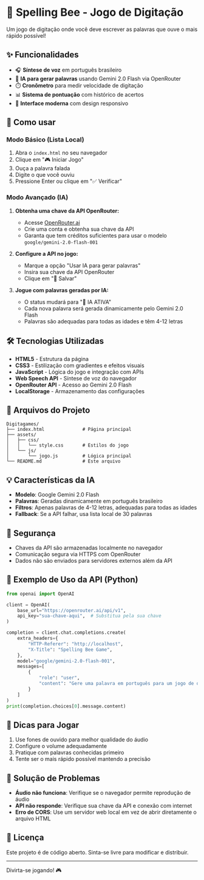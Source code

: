 # 🐝 Spelling Bee - Jogo de Digitação

Um jogo de digitação onde você deve escrever as palavras que ouve o mais rápido possível!

## ✨ Funcionalidades

- 🎧 **Síntese de voz** em português brasileiro
- 🤖 **IA para gerar palavras** usando Gemini 2.0 Flash via OpenRouter
- ⏱️ **Cronômetro** para medir velocidade de digitação
- 📊 **Sistema de pontuação** com histórico de acertos
- 🎨 **Interface moderna** com design responsivo

## 🚀 Como usar

### Modo Básico (Lista Local)
1. Abra o `index.html` no seu navegador
2. Clique em "🎮 Iniciar Jogo"
3. Ouça a palavra falada
4. Digite o que você ouviu
5. Pressione Enter ou clique em "✅ Verificar"

### Modo Avançado (IA)
1. **Obtenha uma chave da API OpenRouter:**
   - Acesse [OpenRouter.ai](https://openrouter.ai/)
   - Crie uma conta e obtenha sua chave da API
   - Garanta que tem créditos suficientes para usar o modelo `google/gemini-2.0-flash-001`

2. **Configure a API no jogo:**
   - Marque a opção "Usar IA para gerar palavras"
   - Insira sua chave da API OpenRouter
   - Clique em "💾 Salvar"

3. **Jogue com palavras geradas por IA:**
   - O status mudará para "🤖 IA ATIVA"
   - Cada nova palavra será gerada dinamicamente pelo Gemini 2.0 Flash
   - Palavras são adequadas para todas as idades e têm 4-12 letras

## 🛠️ Tecnologias Utilizadas

- **HTML5** - Estrutura da página
- **CSS3** - Estilização com gradientes e efeitos visuais
- **JavaScript** - Lógica do jogo e integração com APIs
- **Web Speech API** - Síntese de voz do navegador
- **OpenRouter API** - Acesso ao Gemini 2.0 Flash
- **LocalStorage** - Armazenamento das configurações

## 🔧 Arquivos do Projeto

```
Digitagames/
├── index.html              # Página principal
├── assets/
│   ├── css/
│   │   └── style.css       # Estilos do jogo
│   └── js/
│       └── jogo.js         # Lógica principal
└── README.md               # Este arquivo
```

## 💡 Características da IA

- **Modelo**: Google Gemini 2.0 Flash
- **Palavras**: Geradas dinamicamente em português brasileiro
- **Filtros**: Apenas palavras de 4-12 letras, adequadas para todas as idades
- **Fallback**: Se a API falhar, usa lista local de 30 palavras

## 🔐 Segurança

- Chaves da API são armazenadas localmente no navegador
- Comunicação segura via HTTPS com OpenRouter
- Dados não são enviados para servidores externos além da API

## 📝 Exemplo de Uso da API (Python)

```python
from openai import OpenAI

client = OpenAI(
    base_url="https://openrouter.ai/api/v1",
    api_key="sua-chave-aqui",  # Substitua pela sua chave
)

completion = client.chat.completions.create(
    extra_headers={
        "HTTP-Referer": "http://localhost",
        "X-Title": "Spelling Bee Game",
    },
    model="google/gemini-2.0-flash-001",
    messages=[
        {
            "role": "user",
            "content": "Gere uma palavra em português para um jogo de digitação"
        }
    ]
)
print(completion.choices[0].message.content)
```

## 🎯 Dicas para Jogar

1. Use fones de ouvido para melhor qualidade do áudio
2. Configure o volume adequadamente
3. Pratique com palavras conhecidas primeiro
4. Tente ser o mais rápido possível mantendo a precisão

## 🐛 Solução de Problemas

- **Áudio não funciona**: Verifique se o navegador permite reprodução de áudio
- **API não responde**: Verifique sua chave da API e conexão com internet
- **Erro de CORS**: Use um servidor web local em vez de abrir diretamente o arquivo HTML

## 📄 Licença

Este projeto é de código aberto. Sinta-se livre para modificar e distribuir.

---

Divirta-se jogando! 🎮
